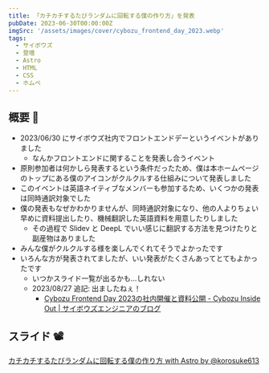 ```yaml
---
title: 「カチカチするたびランダムに回転する僕の作り方」を発表
pubDate: 2023-06-30T00:00:00Z
imgSrc: '/assets/images/cover/cybozu_frontend_day_2023.webp'
tags: 
  - サイボウズ
  - 登壇
  - Astro
  - HTML
  - CSS
  - ホムペ
---
```


## 概要 🤗

- 2023/06/30 にサイボウズ社内でフロントエンドデーというイベントがありました
  - なんかフロントエンドに関することを発表し合うイベント
- 原則参加者は何かしら発表するという条件だったため、僕は本ホームページのトップにある僕のアイコンがクルクルする仕組みについて発表しました
- このイベントは英語ネイティブなメンバーも参加するため、いくつかの発表は同時通訳対象でした
- 僕の発表もなぜかわかりませんが、同時通訳対象になり、他の人よりちょい早めに資料提出したり、機械翻訳した英語資料を用意したりしました
  - その過程で Slidev と DeepL でいい感じに翻訳する方法を見つけたりと副産物はありました
- みんな僕がクルクルする様を楽しんでくれてそうでよかったです
- いろんな方が発表されてましたが、いい発表がたくさんあってとてもよかったです
  - いつかスライド一覧が出るかも...しれない
  - 2023/08/27 追記: 出ましたねぇ！
    - [Cybozu Frontend Day 2023の社内開催と資料公開 - Cybozu Inside Out | サイボウズエンジニアのブログ](https://blog.cybozu.io/entry/2023/07/31/170000)

## スライド 📽

<script async class="docswell-embed" src="https://www.docswell.com/assets/libs/docswell-embed/docswell-embed.min.js" data-src="https://www.docswell.com/slide/ZLLQJQ/embed" data-aspect="0.5632"></script><div class="docswell-link"><a href="https://www.docswell.com/s/korosuke613/ZLLQJQ-2023-06-30-rotate-my-icon">カチカチするたびランダムに回転する僕の作り方 with Astro by @korosuke613</a></div>

